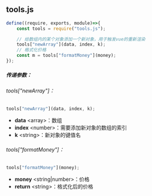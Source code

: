 ## tools.js

```javascript
define((require, exports, module)=>{
    const tools = require("tools.js");

    // 给数组内的某个对象添加一个新对象，用于触发vue的重新渲染
    tools["newArray"](data, index, k);
    // 格式化价格
    const m = tools["formatMoney"](money);
});
```

##### 传递参数：

###### tools["newArray"]：
```javascript
tools["newArray"](data, index, k);
```
* **data** &lt;array&gt;：数组
* **index** &lt;number&gt;：需要添加新对象的数组的索引
* **k** &lt;string&gt;：新对象的键值名

###### tools["formatMoney"]：
```javascript
tools["formatMoney"](money);
```
* **money** &lt;string|number&gt;：价格
* **return** &lt;string&gt;：格式化后的价格
